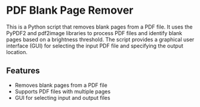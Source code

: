 # PDF Blank Page Remover

This is a Python script that removes blank pages from a PDF file. It uses the PyPDF2 and pdf2image libraries to process PDF files and identify blank pages based on a brightness threshold. The script provides a graphical user interface (GUI) for selecting the input PDF file and specifying the output location.

## Features

- Removes blank pages from a PDF file
- Supports PDF files with multiple pages
- GUI for selecting input and output files
